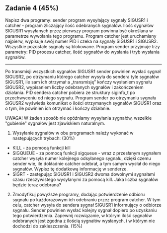 ## Zadanie 4 (45%)
Napisz dwa programy: sender program wysyłający sygnały SIGUSR1 i  catcher - program zliczający 
ilość odebranych sygnałów. Ilość sygnałów SIGUSR1 wysyłanych przez pierwszy program powinna być 
określana w parametrze wywołania tego programu. Program catcher jest uruchamiany najpierw, 
wypisuje swój numer PID i czeka na sygnały SIGUSR1 i SIGUSR2. Wszystkie pozostałe sygnały są 
blokowane. Program sender przyjmuje trzy parametry: PID procesu catcher, ilość sygnałów do 
wysłania i tryb wysłania sygnałów.
- - - - - 
Po transmisji wszystkich sygnałów SIGUSR1 sender powinien wysłać sygnał SIGUSR2, po otrzymaniu 
którego catcher wysyła do sendera tyle sygnałów SIGUSR1, ile sam ich otrzymał a „transmisję” 
kończy wysłaniem sygnału SIGUSR2, wypisaniem liczby odebranych sygnałów i zakończeniem działania. 
PID sendera catcher pobiera ze struktury  siginfo_t po przechwyceniu od niego sygnału. 
Program sender po otrzymaniu sygnału SIGUSR2 wyświetla komunikat o ilości otrzymanych sygnałów 
SIGUSR1 oraz o tym, ile powinien ich otrzymać i kończy działanie.

UWAGA! W żaden sposób nie opóźniamy wysyłania sygnałów, wszelkie "gubienie" sygnałów jest zjawiskiem naturalnym.

1. Wysyłanie sygnałów w obu programach należy wykonać w następujących trybach: (30%)

- KILL - za pomocą funkcji kill
- SIGQUEUE - za pomocą funkcji sigqueue - wraz z przesłanym sygnałem catcher wysyła numer kolejnego 
odsyłanego sygnału, dzięki czemu sender wie, ile dokładnie catcher odebrał, a tym samym wysłał do 
niego sygnałów. Wypisz tę dodatkową informację w senderze.
- SIGRT - zastępując SIGUSR1 i SIGUSR2 dwoma dowolnymi sygnałami czasu rzeczywistego wysyłanymi za 
pomocą kill. Jaka liczba sygnałów będzie teraz odebrana?

2. Zmodyfikuj powyższe programy, dodając potwierdzenie odbioru sygnału po każdorazowym ich odebraniu 
przez program catcher. W tym celu, catcher wysyła do sendera sygnał SIGUSR1 informujący o odbiorze sygnału. 
Sender powinien wysłać kolejny sygnał dopiero po uzyskaniu tego potwierdzenia. Zapewnij rozwiązanie, w którym 
ilość sygnałów odebranych jest zgodna z ilością sygnałów wysłanych, i w którym nie dochodzi do zakleszczenia. (15%)
